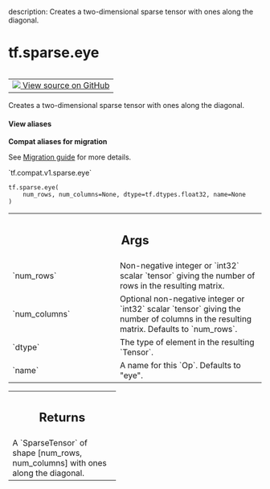 description: Creates a two-dimensional sparse tensor with ones along the diagonal.

<div itemscope itemtype="http://developers.google.com/ReferenceObject">
<meta itemprop="name" content="tf.sparse.eye" />
<meta itemprop="path" content="Stable" />
</div>

# tf.sparse.eye

<!-- Insert buttons and diff -->

<table class="tfo-notebook-buttons tfo-api nocontent" align="left">
<td>
  <a target="_blank" href="https://github.com/tensorflow/tensorflow/blob/r2.4/tensorflow/python/ops/sparse_ops.py#L236-L267">
    <img src="https://www.tensorflow.org/images/GitHub-Mark-32px.png" />
    View source on GitHub
  </a>
</td>
</table>



Creates a two-dimensional sparse tensor with ones along the diagonal.

<section class="expandable">
  <h4 class="showalways">View aliases</h4>
  <p>
<b>Compat aliases for migration</b>
<p>See
<a href="https://www.tensorflow.org/guide/migrate">Migration guide</a> for
more details.</p>
<p>`tf.compat.v1.sparse.eye`</p>
</p>
</section>

<pre class="devsite-click-to-copy prettyprint lang-py tfo-signature-link">
<code>tf.sparse.eye(
    num_rows, num_columns=None, dtype=tf.dtypes.float32, name=None
)
</code></pre>



<!-- Placeholder for "Used in" -->


<!-- Tabular view -->
 <table class="responsive fixed orange">
<colgroup><col width="214px"><col></colgroup>
<tr><th colspan="2"><h2 class="add-link">Args</h2></th></tr>

<tr>
<td>
`num_rows`
</td>
<td>
Non-negative integer or `int32` scalar `tensor` giving the number
of rows in the resulting matrix.
</td>
</tr><tr>
<td>
`num_columns`
</td>
<td>
Optional non-negative integer or `int32` scalar `tensor` giving
the number of columns in the resulting matrix. Defaults to `num_rows`.
</td>
</tr><tr>
<td>
`dtype`
</td>
<td>
The type of element in the resulting `Tensor`.
</td>
</tr><tr>
<td>
`name`
</td>
<td>
A name for this `Op`. Defaults to "eye".
</td>
</tr>
</table>



<!-- Tabular view -->
 <table class="responsive fixed orange">
<colgroup><col width="214px"><col></colgroup>
<tr><th colspan="2"><h2 class="add-link">Returns</h2></th></tr>
<tr class="alt">
<td colspan="2">
A `SparseTensor` of shape [num_rows, num_columns] with ones along the
diagonal.
</td>
</tr>

</table>

